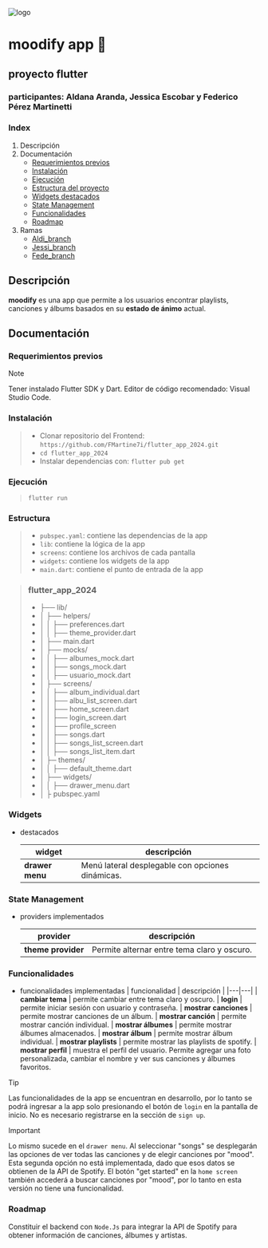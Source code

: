 ![logo](https://i.imgur.com/xOniTxy.png)
# moodify app 🎵
## proyecto flutter
### participantes: Aldana Aranda, Jessica Escobar y Federico Pérez Martinetti

### Index

1. Descripción
2. Documentación
    * [Requerimientos previos](#requerimientos-previos)
    * [Instalación](#instalación)
    * [Ejecución](#ejecución)
    * [Estructura del proyecto](#estructura)
    * [Widgets destacados](#widgets)
    * [State Management](#state-management)
    * [Funcionalidades](#funcionalidades)
    * [Roadmap](#roadmap)
3. Ramas
    + [Aldi_branch](https://github.com/FMartine7i/moodify_api/tree/aldi_branch)
    + [Jessi_branch](https://github.com/FMartine7i/moodify_api/tree/jessii_branch)
    + [Fede_branch](https://github.com/FMartine7i/moodify_api/tree/fede_branch)

## Descripción
**moodify** es una app que permite a los usuarios encontrar playlists, canciones y álbums basados en su **estado de ánimo** actual.

## Documentación
### Requerimientos previos
> [!NOTE]
> Tener instalado Flutter SDK y Dart. Editor de código recomendado: Visual Studio Code.
### Instalación
> - Clonar repositorio del Frontend: ``https://github.com/FMartine7i/flutter_app_2024.git``
> - ``cd flutter_app_2024``
> - Instalar dependencias con: ``flutter pub get``
### Ejecución
> ``flutter run``
### Estructura
> - ``pubspec.yaml``: contiene las dependencias de la app
> - ``lib``: contiene la lógica de la app
> - ``screens``: contiene los archivos de cada pantalla
> - ``widgets``: contiene los widgets de la app
> - ``main.dart``: contiene el punto de entrada de la app

> ### flutter_app_2024
> - ├── lib/
> - │   ├── helpers/
> - │   │   ├── preferences.dart
> - │   │   ├── theme_provider.dart
> - │   ├── main.dart
> - │   ├── mocks/
> - │   │   ├── albumes_mock.dart
> - │   │   ├── songs_mock.dart
> - │   │   ├── usuario_mock.dart
> - │   ├── screens/
> - │   │   ├── album_individual.dart
> - │   │   ├── albu_list_screen.dart
> - │   │   ├── home_screen.dart
> - │   │   ├── login_screen.dart
> - │   │   ├── profile_screen
> - │   │   ├── songs.dart
> - │   │   ├── songs_list_screen.dart
> - │   │   ├── songs_list_item.dart
> - │   ├─ themes/
> - │   │   ├── default_theme.dart
> - │   ├── widgets/
> - │   │   ├── drawer_menu.dart
> - │   ├ pubspec.yaml


### Widgets
* destacados

    | widget | descripción |
    |---|---|
    | **drawer menu** | Menú lateral desplegable con opciones dinámicas.



### State Management
* providers implementados

    | provider | descripción |
    |---|---|
    | **theme provider** | Permite alternar entre tema claro y oscuro.   


### Funcionalidades
* funcionalidades implementadas
    | funcionalidad | descripción |
    |---|---|
    | **cambiar tema** | permite cambiar entre tema claro y oscuro.
    | **login** | permite iniciar sesión con usuario y contraseña.
    | **mostrar canciones** | permite mostrar canciones de un álbum.
    | **mostrar canción** | permite mostrar canción individual.
    | **mostrar álbumes** | permite mostrar álbumes almacenados.
    | **mostrar álbum** | permite mostrar álbum individual.
    | **mostrar playlists** | permite mostrar las playlists de spotify.
    | **mostrar perfil** | muestra el perfil del usuario. Permite agregar una foto personalizada, cambiar el nombre y ver sus canciones y álbumes favoritos.

>[!Tip]
> Las funcionalidades de la app se encuentran en desarrollo, por lo tanto se podrá ingresar a la app solo presionando el botón de ``login`` en la pantalla de inicio. No es necesario registrarse en la sección de ``sign up``.

>[!Important]
> Lo mismo sucede en el ``drawer menu``. Al seleccionar "songs" se desplegarán las opciones de ver todas las canciones y de elegir canciones por "mood". Esta segunda opción no está implementada, dado que esos datos se obtienen de la API de Spotify.
> El botón "get started" en la ``home screen`` también accederá a buscar canciones por "mood", por lo tanto en esta versión no tiene una funcionalidad.

### Roadmap
Constituir el backend con ``Node.Js`` para integrar la API de Spotify para obtener información de canciones, álbumes y artistas.